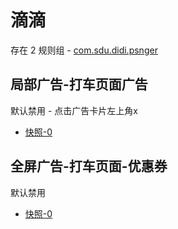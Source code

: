 # 滴滴

存在 2 规则组 - [com.sdu.didi.psnger](/src/apps/com.sdu.didi.psnger.ts)

## 局部广告-打车页面广告

默认禁用 - 点击广告卡片左上角x

- [快照-0](https://i.gkd.li/import/13760846)

## 全屏广告-打车页面-优惠券

默认禁用

- [快照-0](https://i.gkd.li/import/14047551)

